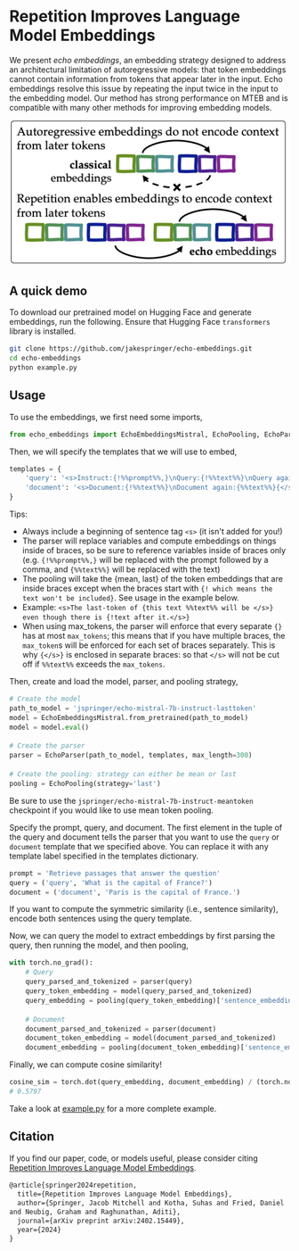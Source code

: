 # Repetition Improves Language Model Embeddings

We present _echo embeddings_, an embedding strategy designed to address an architectural limitation of autoregressive models: that token embeddings cannot contain information from tokens that appear later in the input. Echo embeddings resolve this issue by repeating the input twice in the input to the embedding model. Our method has strong performance on MTEB and is compatible with many other methods for improving embedding models.

![Overview](media/overview.png)

## A quick demo
To download our pretrained model on Hugging Face and generate embeddings, run the following. Ensure that Hugging Face `transformers` library is installed.
```bash
git clone https://github.com/jakespringer/echo-embeddings.git
cd echo-embeddings
python example.py
```

## Usage
To use the embeddings, we first need some imports,
```python
from echo_embeddings import EchoEmbeddingsMistral, EchoPooling, EchoParser
```

Then, we will specify the templates that we will use to embed,
```python
templates = {
    'query': '<s>Instruct:{!%%prompt%%,}\nQuery:{!%%text%%}\nQuery again:{%%text%%}{</s>}',
    'document': '<s>Document:{!%%text%%}\nDocument again:{%%text%%}{</s>}',
}
```

Tips:
- Always include a beginning of sentence tag `<s>` (it isn't added for you!)
- The parser will replace variables and compute embeddings on things inside of braces, 
  so be sure to reference variables inside of braces only (e.g. `{!%%prompt%%,}` will be 
  replaced with the prompt followed by a comma, and `{%%text%%}` will be replaced with the text)
- The pooling will take the {mean, last} of the token embeddings that are inside braces
  except when the braces start with `{! which means the text won't be included}`. See usage
  in the example below.
- Example: `<s>The last-token of {this text %%text%% will be </s>} even though there
            is {!text after it.</s>}`
- When using max_tokens, the parser will enforce that every separate `{}` has at most 
  `max_tokens`; this means that if you have multiple braces, the `max_token`s will be
  enforced for each set of braces separately. This is why `{</s>}` is enclosed in 
  separate braces: so that `</s>` will not be cut off if `%%text%%` exceeds the `max_tokens`.

Then, create and load the model, parser, and pooling strategy,
```python
# Create the model
path_to_model = 'jspringer/echo-mistral-7b-instruct-lasttoken'
model = EchoEmbeddingsMistral.from_pretrained(path_to_model)
model = model.eval()

# Create the parser
parser = EchoParser(path_to_model, templates, max_length=300)

# Create the pooling: strategy can either be mean or last
pooling = EchoPooling(strategy='last')
```

Be sure to use the `jspringer/echo-mistral-7b-instruct-meantoken` checkpoint if you would like to use mean token pooling.

Specify the prompt, query, and document. The first element in the tuple of the query and document tells the parser that you want to use the `query` or `document` template that we specified above. You can replace it with any template label specified in the templates dictionary.
```python
prompt = 'Retrieve passages that answer the question'
query = ('query', 'What is the capital of France?')
document = ('document', 'Paris is the capital of France.')
```

If you want to compute the symmetric similarity (i.e., sentence similarity), encode both sentences using the query template.

Now, we can query the model to extract embeddings by first parsing the query, then running the model, and then pooling,
```python
with torch.no_grad():
    # Query
    query_parsed_and_tokenized = parser(query)
    query_token_embedding = model(query_parsed_and_tokenized)
    query_embedding = pooling(query_token_embedding)['sentence_embedding']

    # Document
    document_parsed_and_tokenized = parser(document)
    document_token_embedding = model(document_parsed_and_tokenized)
    document_embedding = pooling(document_token_embedding)['sentence_embedding']
```

Finally, we can compute cosine similarity!
```python
cosine_sim = torch.dot(query_embedding, document_embedding) / (torch.norm(query_embedding) * torch.norm(document_embedding))
# 0.5797
```

Take a look at [example.py](example.py) for a more complete example.

## Citation

If you find our paper, code, or models useful, please consider citing [Repetition Improves Language Model Embeddings](https://arxiv.org/abs/2402.15449).

```
@article{springer2024repetition,
  title={Repetition Improves Language Model Embeddings},
  author={Springer, Jacob Mitchell and Kotha, Suhas and Fried, Daniel and Neubig, Graham and Raghunathan, Aditi},
  journal={arXiv preprint arXiv:2402.15449},
  year={2024}
}
```

